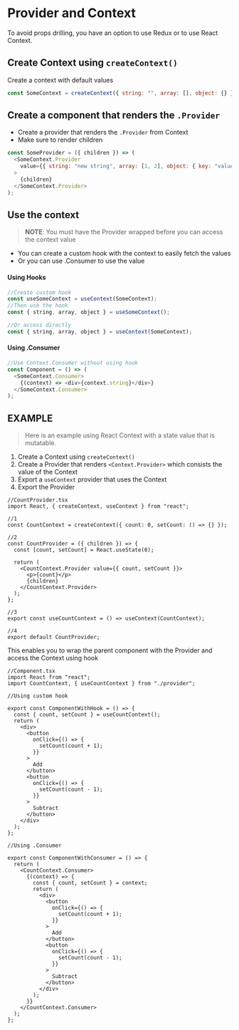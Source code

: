 # Provider and Context

To avoid props drilling, you have an option to use Redux or to use React Context.

## Create Context using `createContext()`

Create a context with default values

```js
const SomeContext = createContext({ string: "", array: [], object: {} });
```

## Create a component that renders the `.Provider`

- Create a provider that renders the `.Provider` from Context
- Make sure to render children

```js
const SomeProvider = ({ children }) => (
  <SomeContext.Provider
    value={{ string: "new string", array: [1, 2], object: { key: "value" } }}
  >
    {children}
  </SomeContext.Provider>
);
```

## Use the context

> **NOTE**: You must have the Provider wrapped before you can access the context value

- You can create a custom hook with the context to easily fetch the values
- Or you can use .Consumer to use the value

#### Using Hooks

```js
//Create custom hook
const useSomeContext = useContext(SomeContext);
//Then use the hook
const { string, array, object } = useSomeContext();

//Or access directly
const { string, array, object } = useContext(SomeContext);
```

#### Using .Consumer

```js
//Use Context.Consumer without using hook
const Component = () => (
  <SomeContext.Consumer>
    {(context) => <div>{context.string}</div>}
  </SomeContext.Consumer>
);
```

## EXAMPLE

> Here is an example using React Context with a state value that is mutatable.

1. Create a Context using `createContext()`
2. Create a Provider that renders `<Context.Provider>` which consists the value of the Context
3. Export a `useContext` provider that uses the Context
4. Export the Provider

```tsx
//CountProvider.tsx
import React, { createContext, useContext } from "react";

//1
const CountContext = createContext({ count: 0, setCount: () => {} });

//2
const CountProvider = ({ children }) => {
  const [count, setCount] = React.useState(0);

  return (
    <CountContext.Provider value={{ count, setCount }}>
      <p>{count}</p>
      {children}
    </CountContext.Provider>
  );
};

//3
export const useCountContext = () => useContext(CountContext);

//4
export default CountProvider;
```

This enables you to wrap the parent component with the Provider and access the Context using hook

```tsx
//Component.tsx
import React from "react";
import CountContext, { useCountContext } from "./provider";

//Using custom hook

export const ComponentWithHook = () => {
  const { count, setCount } = useCountContext();
  return (
    <div>
      <button
        onClick={() => {
          setCount(count + 1);
        }}
      >
        Add
      </button>
      <button
        onClick={() => {
          setCount(count - 1);
        }}
      >
        Subtract
      </button>
    </div>
  );
};

//Using .Consumer

export const ComponentWithConsumer = () => {
  return (
    <CountContext.Consumer>
      {(context) => {
        const { count, setCount } = context;
        return (
          <div>
            <button
              onClick={() => {
                setCount(count + 1);
              }}
            >
              Add
            </button>
            <button
              onClick={() => {
                setCount(count - 1);
              }}
            >
              Subtract
            </button>
          </div>
        );
      }}
    </CountContext.Consumer>
  );
};
```
